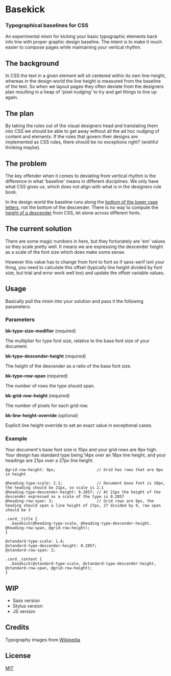 # Basekick

### Typographical baselines for CSS

An experimental mixin for kicking your basic typographic elements back into line with proper graphic design baseline. The intent is to make it much easier to compose pages while maintaining your vertical rhythm.

## The background

In CSS the text in a given element will sit centered within its own line-height, whereas in the design world the line height is measured from the baseline of the text. So when we layout pages they often deviate from the designers plan resulting in a heap of 'pixel nudging' to try and get things to line up again.

## The plan

By taking the rules out of the visual designers head and translating them into CSS we should be able to get away without all the ad hoc nudging of content and elements. If the rules that govern their designs are implemented as CSS rules, there should be no exceptions right? (wishful thinking maybe).

## The problem

The key offender when it comes to deviating from vertical rhythm is the difference in what 'baseline' means in different disciplines. We only have what CSS gives us, which does not align with what is in the designers rule book.

In the design world the baseline runs along the [bottom of the lower case letters](http://upload.wikimedia.org/wikipedia/commons/thumb/3/39/Typography_Line_Terms.svg/2000px-Typography_Line_Terms.svg.png), not the bottom of the descender. There is no way to compute the [height of a descender](http://upload.wikimedia.org/wikipedia/commons/f/f6/Typographic_descenders.png) from CSS, let alone across different fonts.

## The current solution

There are some magic numbers in here, but they fortunately are 'em' values so they scale pretty well. It means we are expressing the descender height as a scale of the font size which does make some sense.

However this value has to change from font to font so if sans-serif isnt your thing, you need to calculate this offset (typically line height divided by font size, but trial and error work well too) and update the offset variable values.

## Usage

Basically pull the mixin into your solution and pass it the following parameters:

### Parameters

**bk-type-size-modifier** (required)

The multiplier for type font size, relative to the base font size of your document.

**bk-type-descender-height** (required)

The height of the descender as a ratio of the base font size.

**bk-type-row-span** (required)

The number of rows the type should span.

**bk-grid-row-height** (required)

The number of pixels for each grid row.

**bk-line-height-override** (optional)

Explicit line height override to set an exact value in exceptional cases.

### Example

Your document's base font size is 10px and your grid rows are 9px high. Your design has standard type being 14px over an 18px line height, and your headings are 21px over a 27px line height.

```Less
@grid-row-height: 9px;                  // Grid has rows that are 9px in height

@heading-type-scale: 2.1;               // Document base font is 10px, the heading should be 21px, so scale is 2.1
@heading-type-descender-height: 0.2857; // At 21px the height of the descender expressed as a scale of the type is 0.2857
@heading-row-span: 3;                   // Grid rows are 9px, the heading should span a line height of 27px, 27 divided by 9, row span should be 3

.card__title {
  .basekick(@heading-type-scale, @heading-type-descender-height, @heading-row-span, @grid-row-height);
}

@standard-type-scale: 1.4;
@standard-type-descender-height: 0.2857;
@standard-row-span: 2;

.card__content {
  .basekick(@standard-type-scale, @standard-type-descender-height, @standard-row-span, @grid-row-height);
}
```

## WIP

- Sass version
- Stylus version
- JS version

## Credits

Typography images from [Wikipedia](http://en.wikipedia.org)

## License

[MIT](http://mjt01.mit-license.org)